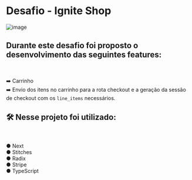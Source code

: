 <h1>Desafio - Ignite Shop</h1>

![image](https://github.com/raul-santana/ignite-shop/assets/55468059/900e7e30-1720-445e-978c-f94391278fc3)

<h2>Durante este desafio foi proposto o desenvolvimento das seguintes features:</h2>
<br />

  ➡️ Carrinho
  <br />
  ➡️ Envio dos itens no carrinho para a rota checkout e a geração da sessão de checkout com os `line_items` necessários.
  <br />

<h2>🛠️ Nesse projeto foi utilizado:</h2> <br />

  ● Next <br />
  ● Stitches <br />
  ● Radix <br />
  ● Stripe <br />
  ● TypeScript <br />

